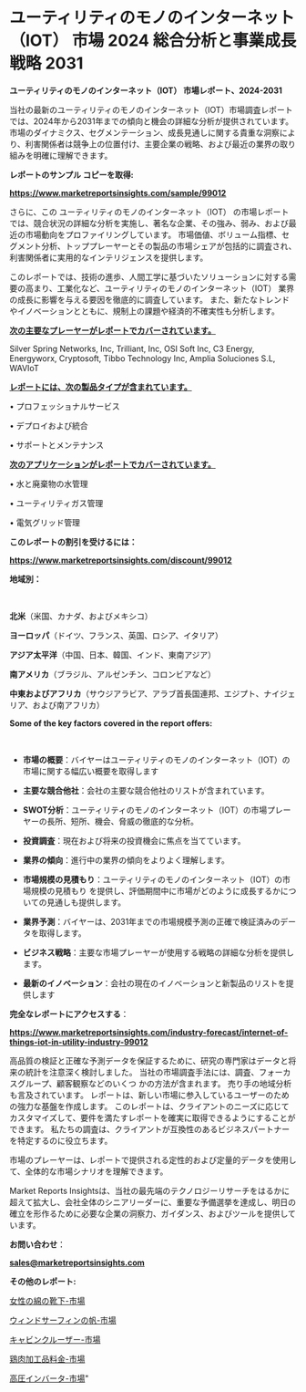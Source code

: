 # ユーティリティのモノのインターネット（IOT） 市場 2024 総合分析と事業成長戦略 2031

<strong>ユーティリティのモノのインターネット（IOT） 市場レポート、2024-2031</strong>

当社の最新のユーティリティのモノのインターネット（IOT）市場調査レポートでは、2024年から2031年までの傾向と機会の詳細な分析が提供されています。市場のダイナミクス、セグメンテーション、成長見通しに関する貴重な洞察により、利害関係者は競争上の位置付け、主要企業の戦略、および最近の業界の取り組みを明確に理解できます。



<strong>レポートのサンプル コピーを取得:</strong> <a href=https://www.marketreportsinsights.com/sample/99012>

<strong><u>https://www.marketreportsinsights.com/sample/99012</u></strong></a>

さらに、この ユーティリティのモノのインターネット（IOT） の市場レポートでは、競合状況の詳細な分析を実施し、著名な企業、その強み、弱み、および最近の市場動向をプロファイリングしています。 市場価値、ボリューム指標、セグメント分析、トッププレーヤーとその製品の市場シェアが包括的に調査され、利害関係者に実用的なインテリジェンスを提供します。

このレポートでは、技術の進歩、人間工学に基づいたソリューションに対する需要の高まり、工業化など、ユーティリティのモノのインターネット（IOT） 業界の成長に影響を与える要因を徹底的に調査しています。 また、新たなトレンドやイノベーションとともに、規制上の課題や経済的不確実性も分析します。



<strong><u>次の主要なプレーヤーがレポートでカバーされています。</u></strong>

Silver Spring Networks, Inc, Trilliant, Inc, OSI Soft Inc, C3 Energy, Energyworx, Cryptosoft, Tibbo Technology Inc, Amplia Soluciones S.L, WAVIoT



<strong><u><b>レポートには、次の製品タイプが含まれています。</b></u></strong>

• プロフェッショナルサービス

• デプロイおよび統合

• サポートとメンテナンス



<strong><u><b>次のアプリケーションがレポートでカバーされています。</b></u></strong>

• 水と廃棄物の水管理

• ユーティリティガス管理

• 電気グリッド管理



<strong><b>このレポートの割引を受けるには：</b></strong>

<a href=https://www.marketreportsinsights.com/discount/99012>

<strong><u>https://www.marketreportsinsights.com/discount/99012</u></strong></a>



<strong>地域別：</strong>

<strong> </strong>



<strong>北米</strong>（米国、カナダ、およびメキシコ）



<strong>ヨーロッパ</strong>（ドイツ、フランス、英国、ロシア、イタリア）



<strong>アジア太平洋</strong>（中国、日本、韓国、インド、東南アジア）



<strong>南アメリカ</strong>（ブラジル、アルゼンチン、コロンビアなど）



<strong>中東およびアフリカ</strong>（サウジアラビア、アラブ首長国連邦、エジプト、ナイジェリア、および南アフリカ）



<strong>Some of the key factors covered in the report offers:</strong>

<strong> </strong>
<ul>
  <li>

<strong>市場の概要</strong>：バイヤーはユーティリティのモノのインターネット（IOT）の市場に関する幅広い概要を取得します</li>
  <li>

<strong>主要な競合他社</strong>：会社の主要な競合他社のリストが含まれています。</li>
  <li>

<strong>SWOT分析</strong>：ユーティリティのモノのインターネット（IOT）の市場プレーヤーの長所、短所、機会、脅威の徹底的な分析。</li>
  <li>

<strong>投資調査</strong>：現在および将来の投資機会に焦点を当てています。</li>
  <li>

<strong>業界の傾向</strong>：進行中の業界の傾向をよりよく理解します。</li>
  <li>

<strong>市場規模の見積もり</strong>：ユーティリティのモノのインターネット（IOT）の市場規模の見積もり を提供し、評価期間中に市場がどのように成長するかについての見通しも提供します。</li>
  <li>

<strong>業界予測</strong>：バイヤーは、2031年までの市場規模予測の正確で検証済みのデータを取得します。</li>
  <li>

<strong>ビジネス戦略</strong>：主要な市場プレーヤーが使用する戦略の詳細な分析を提供します。</li>
  <li>

<strong>最新のイノベーション</strong>：会社の現在のイノベーションと新製品のリストを提供します</li>
</ul>


<strong>完全なレポートにアクセスする</strong>：

<a href=https://www.marketreportsinsights.com/industry-forecast/internet-of-things-iot-in-utility-industry-99012>

<strong><u>https://www.marketreportsinsights.com/industry-forecast/internet-of-things-iot-in-utility-industry-99012</u></strong></a>

高品質の検証と正確な予測データを保証するために、研究の専門家はデータと将来の統計を注意深く検討しました。 当社の市場調査手法には、調査、フォーカスグループ、顧客観察などのいくつ かの方法が含まれます。 売り手の地域分析も言及されています。 レポートは、新しい市場に参入しているユーザーのための強力な基盤を作成します。 このレポートは、クライアントのニーズに応じてカスタマイズして、要件を満たすレポートを確実に取得できるようにすることができます。 私たちの調査は、クライアントが互換性のあるビジネスパートナーを特定するのに役立ちます。

市場のプレーヤーは、レポートで提供される定性的および定量的データを使用して、全体的な市場シナリオを理解できます。

Market Reports Insightsは、当社の最先端のテクノロジーリサーチをはるかに超えて拡大し、会社全体のシニアリーダーに、重要な予備選挙を達成し、明日の確立を形作るために必要な企業の洞察力、ガイダンス、およびツールを提供しています。



<strong><b>お問い合わせ</b></strong>：

<a href=mailto:sales@marketreportsinsights.com>

<strong><u>sales@marketreportsinsights.com</u></strong></a>



<strong>その他のレポート:</strong>

<a href=https://www.linkedin.com/pulse/女性の綿の靴下-市場-2023-最新の-cagr-および成長分析-2030-qftff/>女性の綿の靴下-市場</a>

<a href=https://www.linkedin.com/pulse/ウィンドサーフィンの帆-市場-2023-swot-分析と最新イノベーション-2030-pr-news-hub-r2smf/>ウィンドサーフィンの帆-市場</a>

<a href=https://www.linkedin.com/pulse/キャビンクルーザー-市場-2023-総利益と主要ベンダー-2030-data-dive-discoveries-24-analysis-qnmyf/>キャビンクルーザー-市場</a>

<a href=https://www.linkedin.com/pulse/鶏肉加工品料金-市場-2023-swot-分析と最新イノベーション-2030-pr-news-hub-loixf/>鶏肉加工品料金-市場</a>

<a href=https://www.linkedin.com/pulse/高圧インバータ-市場-2023-総合分析と事業成長戦略-2030-analytics-achievers-24-analysis-yvt8f/>高圧インバータ-市場</a>"
